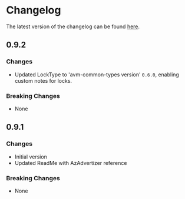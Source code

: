 # Changelog

The latest version of the changelog can be found [here](https://github.com/Azure/bicep-registry-modules/blob/main/avm/res/purview/account/CHANGELOG.md).

## 0.9.2

### Changes

- Updated LockType to 'avm-common-types version' `0.6.0`, enabling custom notes for locks.

### Breaking Changes

- None

## 0.9.1

### Changes

- Initial version
- Updated ReadMe with AzAdvertizer reference

### Breaking Changes

- None
